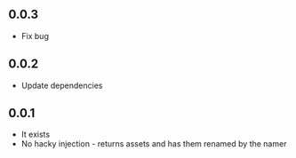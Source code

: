 ## 0.0.3
- Fix bug
## 0.0.2
- Update dependencies
## 0.0.1
- It exists
- No hacky injection - returns assets and has them renamed by the namer